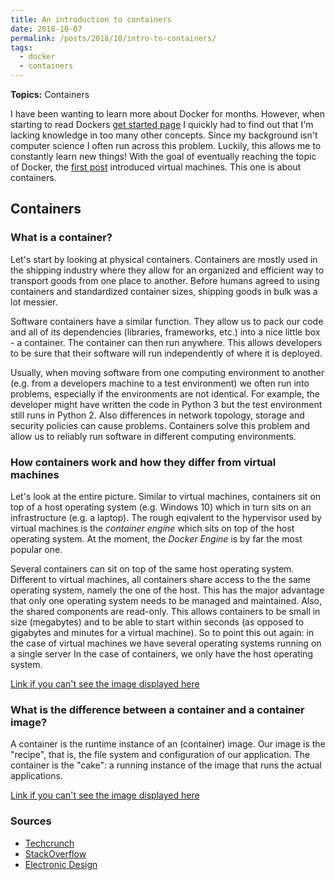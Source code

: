 ```yaml
---
title: An introduction to containers
date: 2018-10-07
permalink: /posts/2018/10/intro-to-containers/
tags:
  - docker
  - containers
---
```


**Topics:** Containers
 

I have been wanting to learn more about Docker for months. However, when starting to read Dockers [get started page](https://docs.docker.com/v17.09/get-started/) I quickly had to find out that I'm lacking knowledge in too many other concepts. Since my background isn't computer science I often run across this problem. Luckily, this allows me to constantly learn new things! With the goal of eventually reaching the topic of Docker, the [first post](http://alpopkes.com/posts/2018/09/intro-to-virtual-machines/) introduced virtual machines. This one is about containers.

## Containers

### What is a container?

Let's start by looking at physical containers. Containers are mostly used in the shipping industry where they allow for an organized and efficient way to transport goods from one place to another. Before humans agreed to using containers and standardized container sizes, shipping goods in bulk was a lot messier.

Software containers have a similar function. They allow us to pack our code and all of its dependencies (libraries, frameworks, etc.) into a nice little box - a container. The container can then run anywhere. This allows developers to be sure that their software will run independently of where it is deployed. 

Usually, when moving software from one computing environment to another (e.g. from a developers machine to a test environment) we often run into problems, especially if the environments are not identical. For example, the developer might have written the code in Python 3 but the test environment still runs in Python 2. Also differences in network topology, storage and security policies can cause problems.
Containers solve this problem and allow us to reliably run software in different computing environments.

### How containers work and how they differ from virtual machines

Let's look at the entire picture. Similar to virtual machines, containers sit on top of a host operating system (e.g. Windows 10) which in turn sits on an infrastructure (e.g. a laptop). The rough eqivalent to the hypervisor used by virtual machines is the *container engine* which sits on top of the host operating system. At the moment, the *Docker Engine* is by far the most popular one. 

Several containers can sit on top of the same host operating system. Different to virtual machines, all containers share access to the the same operating system, namely the one of the host. This has the major advantage that only one operating system needs to be managed and maintained. Also, the shared components are read-only. This allows containers to be small in size (megabytes) and to be able to start within seconds (as opposed to gigabytes and minutes for a virtual machine). So to point this out again: in the case of virtual machines we have several operating systems running on a single server In the case of containers, we only have the host operating system.

[Link if you can't see the image displayed here](https://github.com/zotroneneis/resources/blob/master/)

### What is the difference between a container and a container image?

A container is the runtime instance of an (container) image. Our image is the "recipe", that is, the file system and configuration of our application. The container is the "cake": a running instance of the image that runs the actual applications. 

[Link if you can't see the image displayed here](https://github.com/zotroneneis/resources/blob/master/)

### Sources
- [Techcrunch](https://techcrunch.com/2016/10/16/wtf-is-a-container/)
- [StackOverflow](https://stackoverflow.com/questions/23735149/what-is-the-difference-between-a-docker-image-and-a-container)
- [Electronic Design](https://www.electronicdesign.com/dev-tools/what-s-difference-between-containers-and-virtual-machines)
